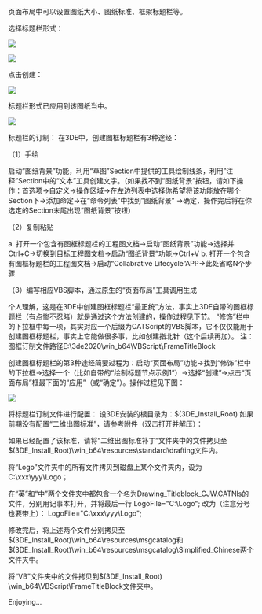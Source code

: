 

页面布局中可以设置图纸大小、图纸标准、框架标题栏等。

选择标题栏形式：

![](页面布局设置\2022-10-01-21-29-35.png)

![](页面布局设置\2022-10-01-21-30-02.png)

点击创建：

![](页面布局设置\2022-10-01-21-30-52.png)

标题栏形式已应用到该图纸当中。

![](页面布局设置\2022-10-01-21-31-12.png)

标题栏的订制：
在3DE中，创建图框标题栏有3种途经：

（1）手绘

启动“图纸背景”功能，利用“草图”Section中提供的工具绘制线条，利用”注释”Section中的“文本”工具创建文字。（如果找不到“图纸背景”按钮，请如下操作：首选项→自定义→操作区域→在左边列表中选择你希望将该功能放在哪个Section下→添加命定→在“命令列表”中找到”图纸背景” →确定，操作完后将在你选定的Section末尾出现“图纸背景”按钮）

（2）复制粘贴

a. 打开一个包含有图框标题栏的工程图文档→启动“图纸背景”功能→选择并Ctrl+C→切换到目标工程图文档→启动“图纸背景”功能→Ctrl+V
b. 打开一个包含有图框标题栏的工程图文档→启动“Collabrative Lifecycle”APP→此处省略N个步骤

（3）编写相应VBS脚本，通过原生的“页面布局”工具调用生成

个人理解，这是在3DE中创建图框标题栏“最正统”方法，事实上3DE自带的图框标题栏（有点惨不忍睹）就是通过这个方法创建的，操作过程见下节。
“修饰”栏中的下拉框中每一项，其实对应一个后缀为CATScript的VBS脚本，它不仅仅能用于创建图框标题栏，事实上它能做很多事，比如创建指北针（这个后续再加）。
注：图框订制文件路径E:\3de2020\win_b64\VBScript\FrameTitleBlock

创建图框标题栏的第3种途经简要过程为：启动“页面布局”功能→找到“修饰”栏中的下拉框→选择一个（比如自带的“绘制标题节点示例1”）→选择“创建”→点击“页面布局”框最下面的“应用”（或“确定”）。操作过程见下图：

![](页面布局设置\2022-10-01-21-31-53.png)

将标题栏订制文件进行配置：
设3DE安装的根目录为：$(3DE_Install_Root)
如果前期没有配置“二维出图标准”，请参考附件（双击打开并解压）：

如果已经配置了该标准，请将“二维出图标准补丁”文件夹中的文件拷贝至$(3DE_Install_Root)\win_b64\resources\standard\drafting文件内。

将“Logo”文件夹中的所有文件拷贝到磁盘上某个文件夹内，设为C:\xxx\yyy\Logo；

在“英”和“中”两个文件夹中都包含一个名为Drawing_Titleblock_CJW.CATNls的文件，分别用记事本打开，并将最后一行
LogoFile="C:\\Logo";
改为（注意分号也要带上）：
LogoFile="C:\xxx\yyy\Logo";

修改完后，将上述两个文件分别拷贝至 $(3DE_Install_Root)\win_b64\resources\msgcatalog和$(3DE_Install_Root)\win_b64\resources\msgcatalog\Simplified_Chinese两个文件夹中。

将“VB”文件夹中的文件拷贝到$(3DE_Install_Root) \win_b64\VBScript\FrameTitleBlock文件夹中。

Enjoying…
